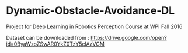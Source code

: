 # Dynamic-Obstacle-Avoidance-DL
Project for Deep Learning in Robotics Perception Course at WPI Fall 2016

Dataset can be downloaded from : https://drive.google.com/open?id=0ByaWzoZSwAR0YkZ0TzY5clAzVGM
